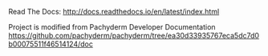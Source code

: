 Read The Docs: http://docs.readthedocs.io/en/latest/index.html

Project is modified from Pachyderm Developer Documentation
https://github.com/pachyderm/pachyderm/tree/ea30d33935767eca5dc7d0b00075511f46514124/doc

